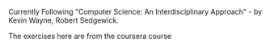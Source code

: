 Currently Following "Computer Science: An Interdisciplinary Approach" - by Kevin Wayne, Robert Sedgewick.

The exercises here are from the coursera course

